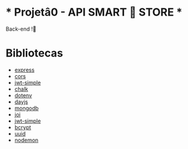 # * Projetâ0 - API SMART 📱 STORE *
 Back-end !🙂

# Bibliotecas

- [express](https://www.npmjs.com/package/express)
- [cors](https://www.npmjs.com/package/cors)
- [jwt-simple](https://www.npmjs.com/package/jwt-simple)
- [chalk](https://www.npmjs.com/package/chalk)
- [dotenv](https://www.npmjs.com/package/dotenv)
- [dayjs](https://www.npmjs.com/package/dayjs)
- [mongodb](https://www.npmjs.com/package/mongodb)
- [joi](https://www.npmjs.com/package/joi)
- [jwt-simple](https://www.npmjs.com/package/jwt-simple)
- [bcrypt](https://www.npmjs.com/package/bcrypt)
- [uuid](https://www.npmjs.com/package/uuid)
- [nodemon](https://www.npmjs.com/package/nodemon)



<!-- 
// build: Changes that affect the build system or external dependencies (example scopes: gulp, broccoli, npm)
// ci: Changes to our CI configuration files and scripts (example scopes: Travis, Circle, BrowserStack, SauceLabs)
// docs: Documentation only changes
// feat: A new feature
// fix: A bug fix
// perf: A code change that improves performance
// refactor: A code change that neither fixes a bug nor adds a feature
// style: Changes that do not affect the meaning of the code (white-space, formatting, missing semi-colons, etc)
// test: Adding missing tests or correcting existing tests 

DEV OPS
Planejamento: Planejar o produto em sí, PI, iterações/sprints que será necessaria para entregar o produto para o cliente.

Código: Começar a implementação técnica do produto.

Build: Preparar seu produto para rodar.

Teste: Testes automatizados, testes integrados e Testes em outros ambientes.

Release: Lançamento oficial do produto.

Deploy: Subir o codigo para os ambientes. (Devs/Teste Integrado/Homologação/Produção)

Operação/Monitoramento: Operação trabalha junto com monitoramento, é garantir que caso ocorra algum problema,
ele seja corrigido, voltando para a parte do planejamento para que não ocorra novamente.

-->
